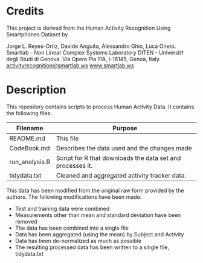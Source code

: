# Credits
This project is derived from the Human Activity Recognition Using Smartphones Dataset by 

Jorge L. Reyes-Ortiz, Davide Anguita, Alessandro Ghio, Luca Oneto.
Smartlab - Non Linear Complex Systems Laboratory
DITEN - Universit‡ degli Studi di Genova.
Via Opera Pia 11A, I-16145, Genoa, Italy.
activityrecognition@smartlab.ws
www.smartlab.ws

# Description
This repository contains scripts to process Human Activity Data.  It contains the following files:

Filename       | Purpose
---------------|----------
README.md      | This file
CodeBook.md    | Describes the data used and the changes made
run_analysis.R | Script for R that downloads the data set and processes it.
tidydata.txt   | Cleaned and aggregated activity tracker data.

This data has been modified from the original raw form provided by the authors.  The following modifications have been made:

* Test and training data were combined
* Measurements other than mean and standard deviation have been removed
* The data has been combined into a single file
* Data has been aggregated (using the mean) by Subject and Activity
* Data has been de-normalized as much as possible
* The resulting processed data has been written to a single file, tidydata.txt